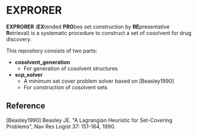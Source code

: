 # EXPRORER
**EXPRORER** (**EX**tended **PRO**bes set construction by **RE**presentative **R**etrieval) is 
a systematic procedure to construct a set of cosolvent for drug discovery.

This repository consists of two parts:
- **cosolvent_generation**
  - For generation of cosolvent structures
- **scp_solver**
  - A minimum set cover problem solver based on [Beasley1990]
  - For construction of cosolvent sets
  
## Reference
[Beasley1990] Beasley JE. "A Lagrangian Heuristic for Set-Covering Problems", Nav Res Logist 37: 151-164, 1990.  

